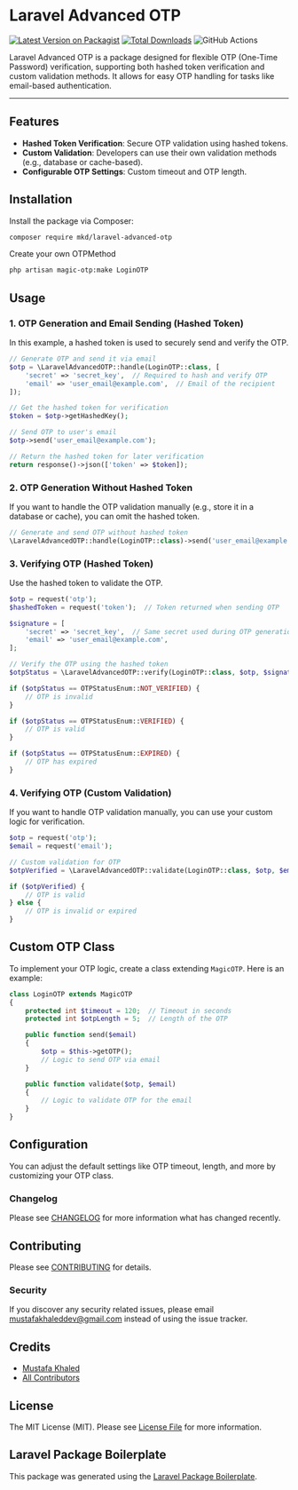 # Laravel Advanced OTP

[![Latest Version on Packagist](https://img.shields.io/packagist/v/mkd/laravel-advanced-otp.svg?style=flat-square)](https://packagist.org/packages/mkdev/laravel-advanced-otp)
[![Total Downloads](https://img.shields.io/packagist/dt/mkd/laravel-advanced-otp.svg?style=flat-square)](https://packagist.org/packages/mkdev/laravel-advanced-otp)
![GitHub Actions](https://github.com/mustafakhaleddev/LaravelAdvancedOTP/actions/workflows/main.yml/badge.svg)

Laravel Advanced OTP is a package designed for flexible OTP (One-Time Password) verification, supporting both hashed token verification and custom validation methods. It allows for easy OTP handling for tasks like email-based authentication.

---

## Features
- **Hashed Token Verification**: Secure OTP validation using hashed tokens.
- **Custom Validation**: Developers can use their own validation methods (e.g., database or cache-based).
- **Configurable OTP Settings**: Custom timeout and OTP length.

## Installation

Install the package via Composer:

```bash
composer require mkd/laravel-advanced-otp
```


Create your own OTPMethod

```bash
php artisan magic-otp:make LoginOTP
```

## Usage

### 1. OTP Generation and Email Sending (Hashed Token)

In this example, a hashed token is used to securely send and verify the OTP.

```php
// Generate OTP and send it via email
$otp = \LaravelAdvancedOTP::handle(LoginOTP::class, [
    'secret' => 'secret_key',  // Required to hash and verify OTP
    'email' => 'user_email@example.com',  // Email of the recipient
]);

// Get the hashed token for verification
$token = $otp->getHashedKey();

// Send OTP to user's email
$otp->send('user_email@example.com');

// Return the hashed token for later verification
return response()->json(['token' => $token]);
```

### 2. OTP Generation Without Hashed Token

If you want to handle the OTP validation manually (e.g., store it in a database or cache), you can omit the hashed token.

```php
// Generate and send OTP without hashed token
\LaravelAdvancedOTP::handle(LoginOTP::class)->send('user_email@example.com');
```

### 3. Verifying OTP (Hashed Token)

Use the hashed token to validate the OTP.

```php
$otp = request('otp');
$hashedToken = request('token');  // Token returned when sending OTP

$signature = [
    'secret' => 'secret_key',  // Same secret used during OTP generation
    'email' => 'user_email@example.com',
];

// Verify the OTP using the hashed token
$otpStatus = \LaravelAdvancedOTP::verify(LoginOTP::class, $otp, $signature, $hashedToken);

if ($otpStatus == OTPStatusEnum::NOT_VERIFIED) {
    // OTP is invalid
}

if ($otpStatus == OTPStatusEnum::VERIFIED) {
    // OTP is valid
}

if ($otpStatus == OTPStatusEnum::EXPIRED) {
    // OTP has expired
}
```

### 4. Verifying OTP (Custom Validation)

If you want to handle OTP validation manually, you can use your custom logic for verification.

```php
$otp = request('otp');
$email = request('email');

// Custom validation for OTP
$otpVerified = \LaravelAdvancedOTP::validate(LoginOTP::class, $otp, $email);

if ($otpVerified) {
    // OTP is valid
} else {
    // OTP is invalid or expired
}
```

## Custom OTP Class

To implement your OTP logic, create a class extending `MagicOTP`. Here is an example:

```php
class LoginOTP extends MagicOTP
{
    protected int $timeout = 120;  // Timeout in seconds
    protected int $otpLength = 5;  // Length of the OTP

    public function send($email)
    {
        $otp = $this->getOTP();
        // Logic to send OTP via email
    }

    public function validate($otp, $email)
    {
        // Logic to validate OTP for the email
    }
}
```

## Configuration

You can adjust the default settings like OTP timeout, length, and more by customizing your OTP class.

### Changelog

Please see [CHANGELOG](CHANGELOG.md) for more information what has changed recently.

## Contributing

Please see [CONTRIBUTING](CONTRIBUTING.md) for details.

### Security

If you discover any security related issues, please email mustafakhaleddev@gmail.com instead of using the issue tracker.

## Credits

-   [Mustafa Khaled](https://github.com/mkdev)
-   [All Contributors](../../contributors)

## License

The MIT License (MIT). Please see [License File](LICENSE.md) for more information.

## Laravel Package Boilerplate

This package was generated using the [Laravel Package Boilerplate](https://laravelpackageboilerplate.com).
